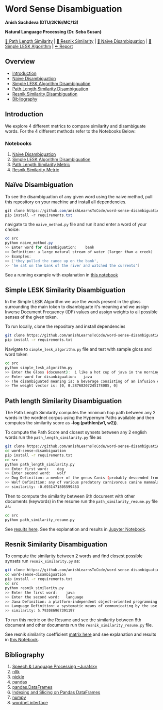 # Word Sense Disambiguation

__Anish Sachdeva (DTU/2K16/MC/13)__

__Natural Language Processing (Dr. Seba Susan)__

[📘 Path Length Similarity](notebooks/path-similarity-metric.ipynb) |
[📘 Resnik Similarity](notebooks/resnik-similarity.ipynb) |
[📗 Naïve Disambiguation](notebooks/naive-disambiguation.ipynb) |
[📗 Simple LESK Algorithm](notebooks/simple-lesk-algorithm.ipynb) |
[✒ Report](assets)

## Overview
- [Introduction](#introduction)
- [Naïve Disambiguation](#nave-disambiguation)
- [Simple LESK Algorithm Disambiguation](#simple-lesk-similarity-disambiguation)
- [Path Length Similarity Disambiguation](#path-length-similarity-disambiguation)
- [Resnik Similarity Disambiguation](#resnik-similarity-disambiguation)
- [Bibliography](#bibliography)

## Introduction
We explore 4 different metrics to compare similarity and disambiguate words. For the 4 different 
methods refer to the Notebooks Below:

### Notebooks
1. [Naive Disambiguation](notebooks/naive-disambiguation.ipynb)
1. [Simple LESK Algorithm Disambiguation](notebooks/simple-lesk-algorithm.ipynb) 
1. [Path Length Similarity Metric](notebooks/path-similarity-metric.ipynb)
1. [Resnik Similarity Metric](notebooks/resnik-similarity.ipynb)

## Naïve Disambiguation
To see the disambiguation of any given word using the naive method, pull this repository on your 
machine and install all dependencies.

```powershell
git clone https://github.com/anishLearnsToCode/word-sense-disambiguation.git
pip install -r requirements.txt
```

navigate to the `naive_method.py` file and run it and enter a word of your choice:

```powershell
cd src
python naive_method.py
>> Enter word for disambiguation:    bank
>> Definition: a large natural stream of water (larger than a creek)
>> Examples:
>> ['they pulled the canoe up on the bank',
>> 'he sat on the bank of the river and watched the currents']
```

See a running example with explanation in 
[this notebook](notebooks/naive-disambiguation.ipynb)

## Simple LESK Similarity Disambiguation
In the Simple LESK Algorithm we use the words present in the gloss surrounding the main token to 
disambiguate it's meaning and we assign Inverse Document Frequency (IDF) values and assign weights
to all possible senses of the given token.

To run locally, clone the repository and install dependencies

```bash
git clone https://github.com/anishLearnsToCode/word-sense-disambiguation.git
pip install -r requirements.txt
```

Navigate to `simple_lesk_algorithm.py` file and test with sample gloss and word token

```bash
cd src
python simple_lesk_algorithm.py
>> Enter the Gloss (document):	i like a hot cup of java in the morning 
>> Enter word for disambiguation:	java
>> The disambiguated meaning is: a beverage consisting of an infusion of ground coffee beans
>> The weight vector is: [0, 0.28768207245178085, 0]
```

## Path length Similarity Disambiguation
The Path Length Similarity computes the minimum hop path between any 2 words in the wordnet 
corpus using the Hypernym Paths available and then computes the similarity score as __-log (pathlen(w1, w2))__.

To compute the Path Score and closest synsets between any 2 english words run the `path_length_similarity.py`
file as 

```bash
git clone https://github.com/anishLearnsToCode/word-sense-disambiguation.git
cd word-sense-disambiguation
pip install -r requirements.txt
cd src
python path_length_similarity.py
>> Enter first word:	dog
>> Enter second word:	wolf
>> Dog Definition: a member of the genus Canis (probably descended from the common wolf) that has been domesticated by man since prehistoric times; occurs in many breeds
>> Wolf Definition: any of various predatory carnivorous canine mammals of North America and Eurasia that usually hunt in packs
>> similarity: -0.6931471805599453
```

Then to compute the similarity between 6th document with other documents (keywords) in the resume run the
`path_similarity_resume.py` file as:

```bash
cd src
python path_similarity_resume.py
```

See [results here](assets/path_similarity_matrix.txt). See the explanation and results in 
[Jupyter Notebook](notebooks/path-similarity-metric.ipynb).

## Resnik Similarity Disambiguation
To compute the similarity between 2 words and find closest possible synsets 
run `resnik_similarity.py` as:

```bash
git clone https://github.com/anishLearnsToCode/word-sense-disambiguation.git
cd word-sense-disambiguation
pip install -r requirements.txt
cd src
python resnik_similarity.py
>> Enter the first word:	java
>> Enter the second word:	language
>> Java Definition: a platform-independent object-oriented programming language
>> Language Definition: a systematic means of communicating by the use of sounds or conventional symbols
>> similarity: 5.792086967391197
```

To run this metric on the Resume and see the similarity between 6th document and other documents
run the `resnik_similarity_resume.py` file.

See resnik similarity coefficient [matrix here](assets/resnik_similarity_matrix.txt) and
see explanation and results in [this Notebook](notebooks/resnik-similarity.ipynb). 

## Bibliography
1. [Speech & Language Processing ~Jurafsky](https://web.stanford.edu/~jurafsky/slp3/)
1. [nltk](https://www.nltk.org/)
1. [pickle](https://docs.python.org/3/library/pickle.html)
1. [pandas](https://pandas.pydata.org/)
1. [pandas.DataFrames](https://pandas.pydata.org/pandas-docs/stable/reference/api/pandas.DataFrame.html)
1. [Indexing and Slicing on Pandas DataFrames](https://datacarpentry.org/python-ecology-lesson/03-index-slice-subset/index.html)
1. [numpy](https://numpy.org/)
1. [wordnet interface](https://www.nltk.org/howto/wordnet.html)
